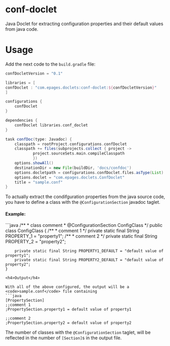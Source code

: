 conf-doclet
===========

Java Doclet for extracting configuration properties and their default values from java code.

Usage
======
Add the next code to the <code>build.gradle</code> file:
```groovy
confDocletVersion = "0.1"

libraries = [
confDoclet : "com.epages.doclets:conf-doclet:${confDocletVersion}"
]

configurations {
    confDoclet
}

dependencies {
    confDoclet libraries.conf_doclet
}

task confDoc(type: Javadoc) {
    classpath = rootProject.configurations.confDoclet
    classpath += files(subprojects.collect { project ->
            project.sourceSets.main.compileClasspath
            })
    options.showAll()
    destinationDir = new File(buildDir, 'docs/confdoc')
    options.docletpath = configurations.confDoclet.files.asType(List)
    options.doclet = "com.epages.doclets.ConfDoclet"
    title = "sample.conf"
}
```
To actually extract the condifguration properties from the java source code, you have to define a class with the
<code>@ConfigurationSection</code> javadoc taglet.
<br>
<h4>Example: </h4>
```java
   /**
     * class comment
     * @ConfigurationSection ConfigClass
     */
    public class ConfigClass {
        /**
    	 * comment 1
    	 */
    	private static final String PROPERTY_1 = "property1";
    	/**
    	 * comment 2
    	 */
    	private static final String PROPERTY_2 = "property2";
    	
    	
    	private static final String PROPERTY1_DEFAULT = "default value of property1";
    	private static final String PROPERTY2_DEFAULT = "default value of property2";
    }
```
<h4>Output</h4>

With all of the above configured, the output will be a <code>sample.conf</code> file containing
```java
[PropertySection]
;;comment 1
;PropertySection.property1 = default value of property1

;;comment 2
;PropertySection.property2 = default value of property2
```

The number of classes with the <code>@ConfigurationSection</code> taglet, will be reflected in the number of 
<code>[Section]</code>s in the output file.
